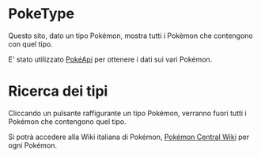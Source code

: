 # PokeType
Questo sito, dato un tipo Pokémon, mostra tutti i Pokèmon che contengono con quel tipo.

E' stato utilizzato [PokéApi](https://pokeapi.co/) per ottenere i dati sui vari Pokémon.

# Ricerca dei tipi
Cliccando un pulsante raffigurante un tipo Pokémon, verranno fuori tutti i Pokémon che contengono quel tipo.

Si potrà accedere alla Wiki italiana di Pokémon, [Pokémon Central Wiki](https://wiki.pokemoncentral.it/) per ogni Pokémon.
